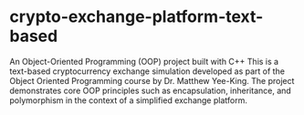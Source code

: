 # crypto-exchange-platform-text-based
An Object-Oriented Programming (OOP) project built with C++  This is a text-based cryptocurrency exchange simulation developed as part of the Object Oriented Programming course by Dr. Matthew Yee-King. The project demonstrates core OOP principles such as encapsulation, inheritance, and polymorphism in the context of a simplified exchange platform.
